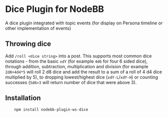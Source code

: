 # Dice Plugin for NodeBB

A dice plugin integrated with topic events (for display on Persona timeline or other implementation of events)

## Throwing dice

Add `/roll <dice string>` into a post.
This supports most common dice notations - from the basic `xdY` (for example `4d6` for four 6 sided dice), through addition, subtraction, multiplication and division (for example `2d8+4d4*5` will roll 2 d8 dice and add the result to a sum of a roll of 4 d4 dice multiplied by 5), to dropping lowest/highest dice (`xdY-L`/`xdY-H`) or counting successes (`5d6>3` will return number of dice that were above 3).

## Installation
```bash
    npm install nodebb-plugin-ws-dice
```
